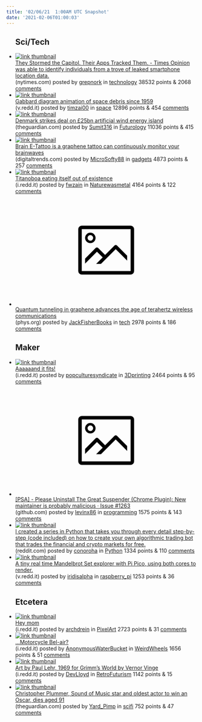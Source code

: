 ```yaml
---
title: '02/06/21  1:00AM UTC Snapshot'
date: '2021-02-06T01:00:03'
---
```

<ul>
<h2>Sci/Tech</h2>

<li><a href='https://www.nytimes.com/2021/02/05/opinion/capitol-attack-cellphone-data.html'><img src='https://b.thumbs.redditmedia.com/SthO11ATvq0n1f1yjmXDlOoowm9pKnxMBnE08qJY0BA.jpg' alt='link thumbnail'></a><div><div class='linkTitle'><a href='https://www.nytimes.com/2021/02/05/opinion/capitol-attack-cellphone-data.html'>They Stormed the Capitol. Their Apps Tracked Them. - Times Opinion was able to identify individuals from a trove of leaked smartphone location data.</a></div>(nytimes.com) posted by <a href='https://www.reddit.com/user/grepnork'>grepnork</a> in <a href='https://www.reddit.com/r/technology'>technology</a> 38532 points & 2068 <a href='https://www.reddit.com/r/technology/comments/ld8502/they_stormed_the_capitol_their_apps_tracked_them/'>comments</a></div></li>

<li><a href='https://v.redd.it/jsfpd3wk4nf61'><img src='https://b.thumbs.redditmedia.com/QsDO9MDIS3dFphchayifMCVVs65nMF6Z6ntYGWdOHho.jpg' alt='link thumbnail'></a><div><div class='linkTitle'><a href='https://v.redd.it/jsfpd3wk4nf61'>Gabbard diagram animation of space debris since 1959</a></div>(v.redd.it) posted by <a href='https://www.reddit.com/user/timzai00'>timzai00</a> in <a href='https://www.reddit.com/r/space'>space</a> 12896 points & 454 <a href='https://www.reddit.com/r/space/comments/ld4vlq/gabbard_diagram_animation_of_space_debris_since/'>comments</a></div></li>

<li><a href='https://www.theguardian.com/environment/2021/feb/04/denmark-strikes-deal-on-25bn-artificial-wind-energy-island'><img src='https://a.thumbs.redditmedia.com/bbil4MsE4kl3A6yczP8LkRz3tAdkcspTD8DLMrG0Ay4.jpg' alt='link thumbnail'></a><div><div class='linkTitle'><a href='https://www.theguardian.com/environment/2021/feb/04/denmark-strikes-deal-on-25bn-artificial-wind-energy-island'>Denmark strikes deal on £25bn artificial wind energy island</a></div>(theguardian.com) posted by <a href='https://www.reddit.com/user/Sumit316'>Sumit316</a> in <a href='https://www.reddit.com/r/Futurology'>Futurology</a> 11036 points & 415 <a href='https://www.reddit.com/r/Futurology/comments/ld3stl/denmark_strikes_deal_on_25bn_artificial_wind/'>comments</a></div></li>

<li><a href='https://www.digitaltrends.com/features/graphene-tattoo-eeg-brain-scientific/?utm_source=reddit&amp;utm_medium=web&amp;utm_campaign=pd'><img src='https://a.thumbs.redditmedia.com/em1DExRUQ7a7x2Ilxz0144aTT67QYcl3oBFLFmLiG10.jpg' alt='link thumbnail'></a><div><div class='linkTitle'><a href='https://www.digitaltrends.com/features/graphene-tattoo-eeg-brain-scientific/?utm_source=reddit&amp;utm_medium=web&amp;utm_campaign=pd'>Brain E-Tattoo is a graphene tattoo can continuously monitor your brainwaves</a></div>(digitaltrends.com) posted by <a href='https://www.reddit.com/user/MicroSofty88'>MicroSofty88</a> in <a href='https://www.reddit.com/r/gadgets'>gadgets</a> 4873 points & 257 <a href='https://www.reddit.com/r/gadgets/comments/ld6nic/brain_etattoo_is_a_graphene_tattoo_can/'>comments</a></div></li>

<li><a href='https://i.redd.it/lq5ed99ywlf61.jpg'><img src='https://b.thumbs.redditmedia.com/xd018I2sGlYM2zhmM_GY286XKsgfHNX4ZZHptfV2paY.jpg' alt='link thumbnail'></a><div><div class='linkTitle'><a href='https://i.redd.it/lq5ed99ywlf61.jpg'>Titanoboa eating itself out of existence</a></div>(i.redd.it) posted by <a href='https://www.reddit.com/user/fwzain'>fwzain</a> in <a href='https://www.reddit.com/r/Naturewasmetal'>Naturewasmetal</a> 4164 points & 122 <a href='https://www.reddit.com/r/Naturewasmetal/comments/ld1m4t/titanoboa_eating_itself_out_of_existence/'>comments</a></div></li>

<li><a href='https://phys.org/news/2021-02-quantum-tunneling-graphene-advances-age.html'><svg version='1.1' viewBox='-34 -14 104 64' preserveAspectRatio='xMidYMid meet' xmlns='http://www.w3.org/2000/svg' xmlns:xlink='http://www.w3.org/1999/xlink'>
    <title>link thumbnail</title>
    <path d='M32,4H4A2,2,0,0,0,2,6V30a2,2,0,0,0,2,2H32a2,2,0,0,0,2-2V6A2,2,0,0,0,32,4ZM4,30V6H32V30Z'></path>
    <path d='M8.92,14a3,3,0,1,0-3-3A3,3,0,0,0,8.92,14Zm0-4.6A1.6,1.6,0,1,1,7.33,11,1.6,1.6,0,0,1,8.92,9.41Z'></path>
    <path d='M22.78,15.37l-5.4,5.4-4-4a1,1,0,0,0-1.41,0L5.92,22.9v2.83l6.79-6.79L16,22.18l-3.75,3.75H15l8.45-8.45L30,24V21.18l-5.81-5.81A1,1,0,0,0,22.78,15.37Z'></path>
    </svg></a><div><div class='linkTitle'><a href='https://phys.org/news/2021-02-quantum-tunneling-graphene-advances-age.html'>Quantum tunneling in graphene advances the age of terahertz wireless communications</a></div>(phys.org) posted by <a href='https://www.reddit.com/user/JackFisherBooks'>JackFisherBooks</a> in <a href='https://www.reddit.com/r/tech'>tech</a> 2978 points & 186 <a href='https://www.reddit.com/r/tech/comments/ld51by/quantum_tunneling_in_graphene_advances_the_age_of/'>comments</a></div></li>

<h2>Maker</h2>

<li><a href='https://i.redd.it/fwo3i73a9of61.jpg'><img src='https://b.thumbs.redditmedia.com/xkwFJdM7-9k-ybg5qPfsZ7HNkMeNF9jUavI9OjZtb1I.jpg' alt='link thumbnail'></a><div><div class='linkTitle'><a href='https://i.redd.it/fwo3i73a9of61.jpg'>Aaaaaand it fits!</a></div>(i.redd.it) posted by <a href='https://www.reddit.com/user/popculturesyndicate'>popculturesyndicate</a> in <a href='https://www.reddit.com/r/3Dprinting'>3Dprinting</a> 2464 points & 95 <a href='https://www.reddit.com/r/3Dprinting/comments/ld8mme/aaaaaand_it_fits/'>comments</a></div></li>

<li><a href='https://github.com/greatsuspender/thegreatsuspender/issues/1263'><svg version='1.1' viewBox='-34 -14 104 64' preserveAspectRatio='xMidYMid meet' xmlns='http://www.w3.org/2000/svg' xmlns:xlink='http://www.w3.org/1999/xlink'>
    <title>link thumbnail</title>
    <path d='M32,4H4A2,2,0,0,0,2,6V30a2,2,0,0,0,2,2H32a2,2,0,0,0,2-2V6A2,2,0,0,0,32,4ZM4,30V6H32V30Z'></path>
    <path d='M8.92,14a3,3,0,1,0-3-3A3,3,0,0,0,8.92,14Zm0-4.6A1.6,1.6,0,1,1,7.33,11,1.6,1.6,0,0,1,8.92,9.41Z'></path>
    <path d='M22.78,15.37l-5.4,5.4-4-4a1,1,0,0,0-1.41,0L5.92,22.9v2.83l6.79-6.79L16,22.18l-3.75,3.75H15l8.45-8.45L30,24V21.18l-5.81-5.81A1,1,0,0,0,22.78,15.37Z'></path>
    </svg></a><div><div class='linkTitle'><a href='https://github.com/greatsuspender/thegreatsuspender/issues/1263'>[PSA] - Please Uninstall The Great Suspender (Chrome Plugin): New maintainer is probably malicious · Issue #1263</a></div>(github.com) posted by <a href='https://www.reddit.com/user/levinx86'>levinx86</a> in <a href='https://www.reddit.com/r/programming'>programming</a> 1575 points & 143 <a href='https://www.reddit.com/r/programming/comments/ld6pck/psa_please_uninstall_the_great_suspender_chrome/'>comments</a></div></li>

<li><a href='https://www.reddit.com/r/Python/comments/ld81ic/i_created_a_series_in_python_that_takes_you/'><img src='https://b.thumbs.redditmedia.com/c1l7A_mlaP3eg_xGWfuxFYthnefRZW9bunatVcSbguo.jpg' alt='link thumbnail'></a><div><div class='linkTitle'><a href='https://www.reddit.com/r/Python/comments/ld81ic/i_created_a_series_in_python_that_takes_you/'>I created a series in Python that takes you through every detail step-by-step (code included) on how to create your own algorithmic trading bot that trades the financial and crypto markets for free.</a></div>(reddit.com) posted by <a href='https://www.reddit.com/user/conoroha'>conoroha</a> in <a href='https://www.reddit.com/r/Python'>Python</a> 1334 points & 110 <a href='https://www.reddit.com/r/Python/comments/ld81ic/i_created_a_series_in_python_that_takes_you/'>comments</a></div></li>

<li><a href='https://v.redd.it/usmhy0x7ypf61'><img src='https://a.thumbs.redditmedia.com/C5ULNI42PB51hucGurxE6wpSq0RbFYjSQDPQ48GSG80.jpg' alt='link thumbnail'></a><div><div class='linkTitle'><a href='https://v.redd.it/usmhy0x7ypf61'>A tiny real time Mandelbrot Set explorer with Pi Pico, using both cores to render.</a></div>(v.redd.it) posted by <a href='https://www.reddit.com/user/iridisalpha'>iridisalpha</a> in <a href='https://www.reddit.com/r/raspberry_pi'>raspberry_pi</a> 1253 points & 36 <a href='https://www.reddit.com/r/raspberry_pi/comments/ldgixn/a_tiny_real_time_mandelbrot_set_explorer_with_pi/'>comments</a></div></li>

<h2>Etcetera</h2>

<li><a href='https://i.redd.it/hm7liq8s0lf61.png'><img src='https://b.thumbs.redditmedia.com/Paj4AfE6DPxv1qL44WO-4XJ3HUZT6WW6g6DDd4EhHJo.jpg' alt='link thumbnail'></a><div><div class='linkTitle'><a href='https://i.redd.it/hm7liq8s0lf61.png'>Hey mom</a></div>(i.redd.it) posted by <a href='https://www.reddit.com/user/archdrein'>archdrein</a> in <a href='https://www.reddit.com/r/PixelArt'>PixelArt</a> 2723 points & 31 <a href='https://www.reddit.com/r/PixelArt/comments/lcysnm/hey_mom/'>comments</a></div></li>

<li><a href='https://i.redd.it/8mf3ciql9kf61.jpg'><img src='https://b.thumbs.redditmedia.com/saPxwfxG5xSbRIjdtVh2oOWeiZOdfNuKeUXqQ4kuqnA.jpg' alt='link thumbnail'></a><div><div class='linkTitle'><a href='https://i.redd.it/8mf3ciql9kf61.jpg'>...Motorcycle Bel-air?</a></div>(i.redd.it) posted by <a href='https://www.reddit.com/user/AnonymousWaterBucket'>AnonymousWaterBucket</a> in <a href='https://www.reddit.com/r/WeirdWheels'>WeirdWheels</a> 1656 points & 51 <a href='https://www.reddit.com/r/WeirdWheels/comments/lcvtf4/motorcycle_belair/'>comments</a></div></li>

<li><a href='https://i.redd.it/q7ax9f1kmlf61.jpg'><img src='https://b.thumbs.redditmedia.com/YJWVDP1EnBXquKnXZ14YijMiDVquKfdZXzmvHzYx11w.jpg' alt='link thumbnail'></a><div><div class='linkTitle'><a href='https://i.redd.it/q7ax9f1kmlf61.jpg'>Art by Paul Lehr, 1969 for Grimm’s World by Vernor Vinge</a></div>(i.redd.it) posted by <a href='https://www.reddit.com/user/DevLloyd'>DevLloyd</a> in <a href='https://www.reddit.com/r/RetroFuturism'>RetroFuturism</a> 1142 points & 15 <a href='https://www.reddit.com/r/RetroFuturism/comments/ld0rw6/art_by_paul_lehr_1969_for_grimms_world_by_vernor/'>comments</a></div></li>

<li><a href='https://www.theguardian.com/film/2021/feb/05/christopher-plummer-sound-of-music-star-and-oldest-actor-to-win-an-oscar-dies-aged-91'><img src='https://a.thumbs.redditmedia.com/6kI-BJMJR8vhydTRANm6wu20TYPbxMGSwBk2lwM1mC4.jpg' alt='link thumbnail'></a><div><div class='linkTitle'><a href='https://www.theguardian.com/film/2021/feb/05/christopher-plummer-sound-of-music-star-and-oldest-actor-to-win-an-oscar-dies-aged-91'>Christopher Plummer, Sound of Music star and oldest actor to win an Oscar, dies aged 91</a></div>(theguardian.com) posted by <a href='https://www.reddit.com/user/Yard_Pimp'>Yard_Pimp</a> in <a href='https://www.reddit.com/r/scifi'>scifi</a> 752 points & 47 <a href='https://www.reddit.com/r/scifi/comments/lddpfw/christopher_plummer_sound_of_music_star_and/'>comments</a></div></li>

</ul>
